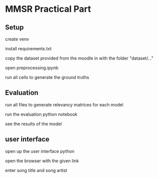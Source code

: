 # MMSR Practical Part

## Setup

create venv

install requirements.txt

copy the dataset provided from the moodle in with the folder "dataset/..."

open preprocessing.ipynb

run all cells to generate the ground truths

## Evaluation

run all files to generate relevancy matrices for each model

run the evaluation python notebook

see the results of the model

## user interface

open up the user interface python

open the browser with the given link

enter song title and song artist
